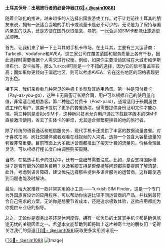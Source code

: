 **土耳其保号：出境旅行者的必备神器[[TG💪+ @esim1088](https://t.me/s/esim1088)]**

随着全球化的推进，越来越多的人选择出国旅游或工作。对于计划前往土耳其的朋友来说，拥有一张适合当地的手机卡或流量卡是必不可少的。无论是为了保持与国内亲友的联系，还是方便在国外获取信息、导航，一张合适的SIM卡都能让旅途更加顺畅。

首先，让我们来了解一下土耳其的手机卡市场。在土耳其，主要有三大运营商：Turkcell、Vodafone和AVEA。这三家公司在覆盖范围和服务质量上各有千秋，因此选择时需要根据个人需求进行权衡。例如，如果你主要活动区域在大城市如伊斯坦布尔、安卡拉等，那么Turkcell可能是一个不错的选择，因为它的信号覆盖率较高；而如果你更倾向于偏远地区，则可以考虑AVEA，它在这些地区的网络表现更为出色。

接下来，我们来看看几种常见的手机卡类型及其适用场景。第一种是预付费卡（Pay-as-you-go），这种卡无需签订长期合同，用户可以根据自己的使用量充值，非常适合短期游客。第二种是后付费卡（Post-paid），通常适用于长期居住或工作的用户，这类卡提供了更多的套餐选项，但需要提供身份证明文件才能办理。第三种则是虚拟eSIM卡，这种新兴技术允许用户通过下载数字版本的SIM卡直接激活使用，省去了实体卡的麻烦，尤其适合频繁更换目的地的旅行者。

除了传统的语音通话和短信服务外，现代手机卡还提供了丰富的数据流量套餐。对于喜欢拍照、刷社交媒体或者观看在线视频的人来说，选择一个包含大容量流量的套餐非常重要。目前市面上大多数运营商都推出了按天计费的流量包，价格合理且灵活，可以根据行程长度自由调整购买周期。

当然，在挑选手机卡的过程中，还有一些细节需要注意。比如，是否支持国际漫游？是否有额外的服务费用？以及客服支持是否便捷等问题都需要提前了解清楚。此外，考虑到语言障碍，建议优先选择那些提供多语言服务的运营商，这样即使遇到问题也能及时解决。

最后，给大家推荐一款非常实用的小工具——Turkish SIM Finder。这是一个专门为外国旅客设计的应用程序，可以帮助你快速比较不同运营商的产品，并找到最符合自己需求的方案。无论你是想要节省成本，还是追求极致体验，这款应用都能为你提供专业级的指导。

总之，无论你是商务出差还是休闲度假，拥有一张优质的土耳其手机卡都是确保旅途无忧的关键因素之一。希望本文能帮助到即将踏上这片神奇土地的朋友们！记得关注我们的频道[[TG💪+ @esim1088](https://t.me/s/esim1088)]获取更多实用资讯哦～

[[TG💪+ @esim1088](https://t.me/s/esim1088) ![Image](https://i.postimg.cc/4NQfJmqS/Snipaste-2025-05-13-00-14-12.png)]